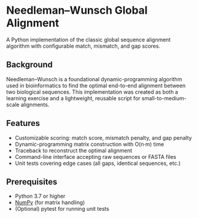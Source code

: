# Needleman–Wunsch Global Alignment
A Python implementation of the classic global sequence alignment algorithm with configurable match, mismatch, and gap scores.

## Background
Needleman–Wunsch is a foundational dynamic-programming algorithm used in bioinformatics to find the optimal end-to-end alignment between two biological sequences. This implementation was created as both a learning exercise and a lightweight, reusable script for small-to-medium-scale alignments.

## Features
- Customizable scoring: match score, mismatch penalty, and gap penalty
- Dynamic-programming matrix construction with O(n·m) time
- Traceback to reconstruct the optimal alignment
- Command-line interface accepting raw sequences or FASTA files
- Unit tests covering edge cases (all gaps, identical sequences, etc.)

## Prerequisites
- Python 3.7 or higher
- [NumPy](https://numpy.org/) (for matrix handling)
- (Optional) pytest for running unit tests
